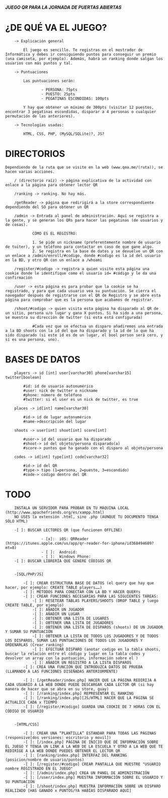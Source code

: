 ***JUEGO QR PARA LA JORNADA DE PUERTAS ABIERTAS***



¿DE QUÉ VA EL JUEGO?
====================

		-> Explicación general
			
			El juego es sencillo. Te registras en el mostrador de Informática y debes ir consiguiendo puntos para conseguir un premio (una camiseta, por ejemplo). Además, habrá un ranking donde salgan los usuarios con más puntos y tal.

		-> Puntuaciones

			Las puntuaciones serán: 

					- PERSONA: 75pts
					- PUESTO: 25pts
					- PEGATINAS ESCONDIDAS: 100pts

			Y hay que obtener un mínimo de 300pts (visitar 12 puestos, encontrar 3 pegatinas escondidas, disparar a 4 personas o cualquier permutación de las anteriores).

		-> Tecnologías usadas:

			HTML, CSS, PHP, (MySQL/SQLite)?, JS?


DIRECTORIOS
===========
	
	Dependiendo de la ruta que se visite en la web (www.qea.me/(ruta)), se hacen varias acciones.

		/ (directorio raíz) -> página explicativa de la actividad con enlace a la página para obtener lector QR

		/ranking -> ranking. No hay más.

		/getReader -> página que redirigirá a la store correspondiente dependiendo del SO para obtener un QR

		/admin -> Entrada al panel de administración. Aquí se registra a la gente, y se generan los QRs para hacer las pegatinas (de usuarios y de cosas).

				CÓMO ES EL REGISTRO:

				1. Se pide un nickname (preferentemente nombre de usuario de tuiter), y un teléfono para contactar en caso de que gane algo.
				2. Se registra en la base de datos y se devuelve un QR con un enlace a /admin/enroll/#codigo, donde #codigo es la id del usuario en la BD, y otro QR con un enlace a /whoami

		/register/#codigo -> registra a quien visite esta página una cookie donde le identifique como el usuario id= #código y le da una confirmación

		/user -> esta página es para probar que la cookie se ha registrado, y para que cada usuario vea su puntuación. Se cierra el navegador después de registrarse con el QR de Registro y se abre esta página para comprobar que es la persona que acabamos de registrar.

		/shoot/#codigo -> quien visita esta página ha disparado al QR de un sitio, persona u/o lugar y gana X puntos. Si ha sido a una persona, se muestra su dirección de twitter (si esta está configurada)

				#Cada vez que se efectua un disparo añadiremos una entrada a la BD shoots con la id del que ha disparado y la id de lo que ha sido disparado (si este id es de un lugar, el bool person será cero, y si es una persona, uno).

BASES DE DATOS
==============

		players -> id [int] user[varchar30] phone[varchar15] twitter[boolean]

			#id: id de usuario autonumérico 
			#user: nick de twitter o nickname 
			#phone: número de teléfono
			#twitter: si el user es un nick de twitter, es true

		places -> id[int] name[varchar30]

			#id-> id de lugar autonumérico 
			#name->descripción del lugar

		shoots -> user[int] shoot[int] score[int]

			#user-> id del usuario que ha disparado
			#shoot-> id del objeto/persona disparado(a)
			#score-> puntos que ha ganado con el disparo al objeto/persona

		codes -> id[int] type[int] code[varchar32]

			#id-> id del QR
			#type-> tipo (1=persona, 2=puesto, 3=escondido)
			#code-> código dentro del QR

TODO
====
		
		INSTALA UN SERVIDOR PARA PROBAR EN TU MÁQUINA LOCAL (http://www.apachefriends.org/es/xampp.html)
		NO USES la extensión .html, sino .php (AUNQUE TU DOCUMENTO TENGA SÓLO HTML)

		-[ ]: BUSCAR LECTORES QR (que funcionen OFFLINE)
					
					- [x]:	iOS: QRReader (https://itunes.apple.com/us/app/qr-reader-for-iphone/id368494609?mt=8)
					- [ ]:	Android:
					- [ ]:	Windows Phone: 
		-[ ]: BUSCAR LIBRERÍA QUE GENERE CÓDIGOS QR


		-[SQL/PHP/JS]

			-[ ]: CREAR ESTRUCTURA BASE DE DATOS (el query que hay que hacer, por ejemplo: CREATE TABLE players……)
			-[ ]: MÉTODOS PARA CONECTAR CON LA BD Y HACER QUERYs
			-[ ]: CREAR FUNCIONES NECESARIAS PARA LAS SIGUIENTES TAREAS:
				-[ ]: RESETEAR TABLAS PLAYERS/SHOOTS (DROP TABLE y luego CREATE TABLE, por ejemplo)
				-[ ]: AÑADIR UN JUGADOR
				-[ ]: AÑADIR UN LUGAR
				-[ ]: OBTENER UNA LISTA DE LUGARES
				-[ ]: OBTENER UNA LISTA DE JUGADORES
				-[ ]: OBTENER UNA LISTA DE DISPAROS (shoots) DE UN JUGADOR Y SUMAR SU PUNTUACIÓN
				-[ ]: OBTENER LA LISTA DE TODOS LOS JUGADORES Y DE TODOS LOS DISPAROS, SUMAR LAS PUNTUACIONES DE TODOS LOS JUGADORES Y ORDENARLAS (Crear ranking)
				-[ ]: EFECTUAR DISPARO (anotar codigo en la tabla shoots, buscar la relación entre el código y lugar en la tabla codes y devolver un array con la puntuación, información sobre el )
				-[ ]: AÑADIR UN REGISTRO A LA LISTA DISPAROS
			-[ ]: CREA UNA FUNCIÓN QUE INTRODUZCA DATOS DE PRUEBA (LLAMANDO A LAS FUNCIONES DISEÑADAS ANTERIORMENTE)

			-[ ]: [/getReader/index.php] HACER QUE LA PÁGINA REDIRIJA A CADA USUARIO A LA WEB DONDE PUEDE DESCARGAR CADA LECTOR QR (si hay manera de hacer que se abra en su store, guay)
			-[ ]: [/ranking/index.php] REPRESENTAR EL RANKING
			-[ ]: [/ranking/index.php][JS/HTML] HACER QUE LA PÁGINA SE ACTUALICE CADA x TIEMPO
			-[ ]: [/register/#codigo] GUARDA UNA COOKIE DE 7 HORAS CON EL CÓDIGO DE USUARIO


		-[HTML/CSS]
			
			-[ ]: CREAR UNA “PLANTILLA” ESTANDAR PARA TODAS LAS PÁGINAS (responsive[dos versiones: escritorio y movil])
			-[ ]: [/index.php] PÁGINA DE INICIO QUE DÉ INFORMACIÓN SOBRE EL JUEGO Y TENGA UN LINK A LA WEB DE LA ESCUELA Y OTRO A LA WEB QUE TE REDIRIGE A LA WEB DONDE PUEDES OBTENER EL LECTOR QR
			-[ ]: [ranking/index.php] INTERFAZ DEL RANKING (posicion/nombre de usuario/puntos)
			-[ ]: [/register/#codigo] CREAR PANTALLA QUE MUESTRE "USUARIO nombre REGISTRADO EN EL JUEGO"
			-[ ]: [/admin/index.php] CREA UN PANEL DE ADMINISTRACIÓN
			-[ ]: [/user/index.php] MUESTRA INFORMACIÓN SOBRE EL USUARIO Y SU PUNTUACIÓN
			-[ ]: [/shoot/index.php] MUESTRA INFORMACIÓN SOBRE UN DISPARO REALIZADO [HAS GANADO x PUNTOS/YA HABÍAS DISPARADO AQUÍ]
